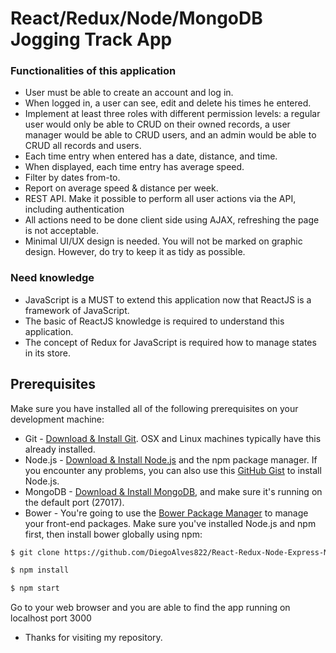 # React/Redux/Node/MongoDB  Jogging Track App

### Functionalities of this application
* User must be able to create an account and log in.
* When logged in, a user can see, edit and delete his times he entered.
* Implement at least three roles with different permission levels: a regular user would only be able to CRUD on their owned records, a user manager would be able to CRUD users, and an admin would be able to CRUD all records and users.
* Each time entry when entered has a date, distance, and time.
* When displayed, each time entry has average speed.
* Filter by dates from-to.
* Report on average speed & distance per week.
* REST API. Make it possible to perform all user actions via the API, including authentication
* All actions need to be done client side using AJAX, refreshing the page is not acceptable.
* Minimal UI/UX design is needed. You will not be marked on graphic design. However, do try to keep it as tidy as possible.

### Need knowledge
* JavaScript is a MUST to extend this application now that ReactJS is a framework of JavaScript.
* The basic of ReactJS knowledge is required to understand this application.
* The concept of Redux for JavaScript is required how to manage states in its store.

## Prerequisites
Make sure you have installed all of the following prerequisites on your development machine:
* Git - [Download & Install Git](https://git-scm.com/downloads). OSX and Linux machines typically have this already installed.
* Node.js - [Download & Install Node.js](https://nodejs.org/en/download/) and the npm package manager. If you encounter any problems, you can also use this [GitHub Gist](https://gist.github.com/isaacs/579814) to install Node.js.
* MongoDB - [Download & Install MongoDB](http://www.mongodb.org/downloads), and make sure it's running on the default port (27017).
* Bower - You're going to use the [Bower Package Manager](http://bower.io/) to manage your front-end packages. Make sure you've installed Node.js and npm first, then install bower globally using npm:

```bash
$ git clone https://github.com/DiegoAlves822/React-Redux-Node-Express-Mongo.git react-CRUD
```
```bash
$ npm install
```

```bash
$ npm start
```
Go to your web browser and you are able to find the app running on localhost port 3000

* Thanks for visiting my repository.
